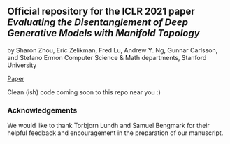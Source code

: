 ## Official repository for the ICLR 2021 paper _Evaluating the Disentanglement of Deep Generative Models with Manifold Topology_ 
by Sharon Zhou, Eric Zelikman, Fred Lu, Andrew Y. Ng, Gunnar Carlsson, and Stefano Ermon
Computer Science & Math departments, Stanford University

[Paper](https://arxiv.org/abs/2006.03680)

Clean (ish) code coming soon to this repo near you :)

### Acknowledgements
We would like to thank Torbjorn Lundh and Samuel Bengmark for their helpful feedback and encouragement in the preparation of our manuscript.
